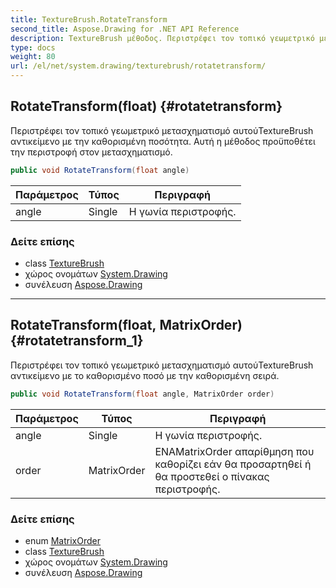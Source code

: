 ```yaml
---
title: TextureBrush.RotateTransform
second_title: Aspose.Drawing for .NET API Reference
description: TextureBrush μέθοδος. Περιστρέφει τον τοπικό γεωμετρικό μετασχηματισμό αυτούTextureBrush αντικείμενο με την καθορισμένη ποσότητα. Αυτή η μέθοδος προϋποθέτει την περιστροφή στον μετασχηματισμό.
type: docs
weight: 80
url: /el/net/system.drawing/texturebrush/rotatetransform/
---
```

## RotateTransform(float) {#rotatetransform}

Περιστρέφει τον τοπικό γεωμετρικό μετασχηματισμό αυτούTextureBrush αντικείμενο με την καθορισμένη ποσότητα. Αυτή η μέθοδος προϋποθέτει την περιστροφή στον μετασχηματισμό.

```csharp
public void RotateTransform(float angle)
```

| Παράμετρος | Τύπος | Περιγραφή |
| --- | --- | --- |
| angle | Single | Η γωνία περιστροφής. |

### Δείτε επίσης

* class [TextureBrush](../)
* χώρος ονομάτων [System.Drawing](../../texturebrush/)
* συνέλευση [Aspose.Drawing](../../../)

---

## RotateTransform(float, MatrixOrder) {#rotatetransform_1}

Περιστρέφει τον τοπικό γεωμετρικό μετασχηματισμό αυτούTextureBrush αντικείμενο με το καθορισμένο ποσό με την καθορισμένη σειρά.

```csharp
public void RotateTransform(float angle, MatrixOrder order)
```

| Παράμετρος | Τύπος | Περιγραφή |
| --- | --- | --- |
| angle | Single | Η γωνία περιστροφής. |
| order | MatrixOrder | ΕΝΑMatrixOrder απαρίθμηση που καθορίζει εάν θα προσαρτηθεί ή θα προστεθεί ο πίνακας περιστροφής. |

### Δείτε επίσης

* enum [MatrixOrder](../../../system.drawing.drawing2d/matrixorder/)
* class [TextureBrush](../)
* χώρος ονομάτων [System.Drawing](../../texturebrush/)
* συνέλευση [Aspose.Drawing](../../../)


